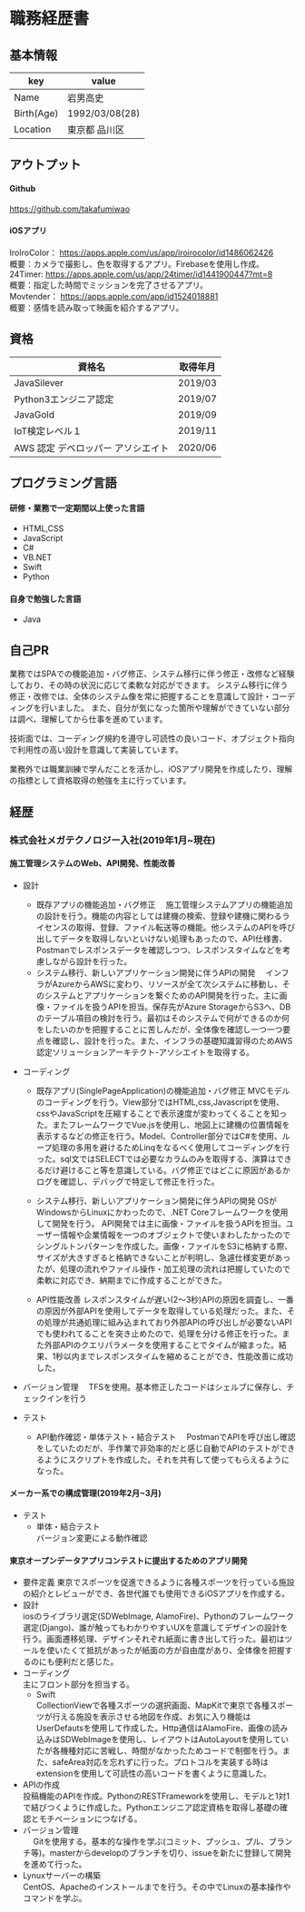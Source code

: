 # 職務経歴書

## 基本情報
|key |value |
|----|------|
|Name|岩男高史|
|Birth(Age)|1992/03/08(28)|
|Location|東京都 品川区|

## アウトプット
#### Github
https://github.com/takafumiwao

#### iOSアプリ
IroIroColor： https://apps.apple.com/us/app/iroirocolor/id1486062426<br>
概要：カメラで撮影し、色を取得するアプリ。Firebaseを使用し作成。
<br>
24Timer: https://apps.apple.com/us/app/24timer/id1441900447?mt=8<br>
概要：指定した時間でミッションを完了させるアプリ。
<br>
Movtender： https://apps.apple.com/app/id1524018881<br>
概要：感情を読み取って映画を紹介するアプリ。
<br>

## 資格
|資格名 |取得年月 |
|------|--------|
|JavaSilever|2019/03|
|Python3エンジニア認定|2019/07|
|JavaGold|2019/09|
|IoT検定レベル１|2019/11|
|AWS 認定 デベロッパー アソシエイト|2020/06|

## プログラミング言語
#### 研修・業務で一定期間以上使った言語
- HTML,CSS
- JavaScript
- C#
- VB.NET
- Swift
- Python

#### 自身で勉強した言語
- Java

## 自己PR
業務ではSPAでの機能追加・バグ修正、システム移行に伴う修正・改修など経験しており、その時の状況に応じて柔軟な対応ができます。
システム移行に伴う修正・改修では、全体のシステム像を常に把握することを意識して設計・コーディングを行いました。
また、自分が気になった箇所や理解ができていない部分は調べ、理解してから仕事を進めています。

技術面では、コーディング規約を遵守し可読性の良いコード、オブジェクト指向で利用性の高い設計を意識して実装しています。

業務外では職業訓練で学んだことを活かし、iOSアプリ開発を作成したり、理解の指標として資格取得の勉強を主に行っています。

## 経歴

### 株式会社メガテクノロジー入社(2019年1月~現在)

#### 施工管理システムのWeb、API開発、性能改善
- 設計
  - 既存アプリの機能追加・バグ修正
　施工管理システムアプリの機能追加の設計を行う。機能の内容としては建機の検索、登録や建機に関わるライセンスの取得、登録、ファイル転送等の機能。他システムのAPIを呼び出してデータを取得しないといけない処理もあったので、API仕様書、Postmanでレスポンスデータを確認しつつ、レスポンスタイムなどを考慮しながら設計を行った。
  - システム移行、新しいアプリケーション開発に伴うAPIの開発
　インフラがAzureからAWSに変わり、リソースが全て次システムに移動し、そのシステムとアプリケーションを繋ぐためのAPI開発を行った。主に画像・ファイルを扱うAPIを担当。保存先がAzure StorageからS3へ、DBのテーブル項目の検討を行う。最初はそのシステムで何ができるのか何をしたいのかを把握することに苦しんだが、全体像を確認し一つ一つ要点を確認し、設計を行った。また、インフラの基礎知識習得のためAWS認定ソリューションアーキテクト-アソシエイトを取得する。

- コーディング
  - 既存アプリ(SinglePageApplication)の機能追加・バグ修正
    MVCモデルのコーディングを行う。View部分ではHTML,css,Javascriptを使用、cssやJavaScriptを圧縮することで表示速度が変わってくることを知った。またフレームワークでVue.jsを使用し、地図上に建機の位置情報を表示するなどの修正を行う。Model、Controller部分ではC#を使用、ループ処理の多用を避けるためLinqをなるべく使用してコーディングを行った。sql文ではSELECTでは必要なカラムのみを取得する、演算はできるだけ避けること等を意識している。バグ修正ではどこに原因があるかログを確認し、デバッグで特定して修正を行った。

  - システム移行、新しいアプリケーション開発に伴うAPIの開発
   OSがWindowsからLinuxにかわったので、.NET Coreフレームワークを使用して開発を行う。
  API開発では主に画像・ファイルを扱うAPIを担当。ユーザー情報や企業情報を一つのオブジェクトで使いまわしたかったのでシングルトンパターンを作成した。画像・ファイルをS3に格納する際、サイズが大きすぎると格納できないことが判明し、急遽仕様変更があったが、処理の流れやファイル操作・加工処理の流れは把握していたので柔軟に対応でき、納期までに作成することができた。

  - API性能改善
  レスポンスタイムが遅い(2〜3秒)APIの原因を調査し、一番の原因が外部APIを使用してデータを取得している処理だった。また、その処理が共通処理に組み込まれており外部APIの呼び出しが必要ないAPIでも使われてることを突き止めたので、処理を分ける修正を行った。また外部APIのクエリパラメータを使用することでタイムが縮まった。結果、1秒以内までレスポンスタイムを縮めることができ、性能改善に成功した。

- バージョン管理
　TFSを使用。基本修正したコードはシェルブに保存し、チェックインを行う

- テスト
  - API動作確認・単体テスト・結合テスト
　PostmanでAPIを呼び出し確認をしていたのだが、手作業で非効率的だと感じ自動でAPIのテストができるようにスクリプトを作成した。それを共有して使ってもらえるようになった。
  
#### メーカー系での構成管理(2019年2月~3月)
- テスト
  - 単体・結合テスト<br>
    バージョン変更による動作確認

#### 東京オープンデータアプリコンテストに提出するためのアプリ開発
- 要件定義
  東京でスポーツを促進できるように各種スポーツを行っている施設の紹介とレビューができ、各世代誰でも使用できるiOSアプリを作成する。
- 設計<br>
  iosのライブラリ選定(SDWebImage, AlamoFire)、Pythonのフレームワーク選定(Django)、誰が触ってもわかりやすいUXを意識してデザインの設計を行う。画面遷移処理、デザインそれぞれ紙面に書き出して行った。最初はツールを使いたくて抵抗があったが紙面の方が自由度があり、全体像を把握するのにも便利だと感じた。
- コーディング<br>
  主にフロント部分を担当する。
  - Swift<br>
   CollectionViewで各種スポーツの選択画面、MapKitで東京で各種スポーツが行える施設を表示させる地図を作成、お気に入り機能はUserDefautsを使用して作成した。Http通信はAlamoFire、画像の読み込みはSDWebImageを使用し、レイアウトはAutoLayoutを使用していたが各機種対応に苦戦し、時間がなかったためコードで制御を行う。また、safeArea対応を忘れずに行った。プロトコルを実装する時はextensionを使用して可読性の高いコードを書くように意識した。
- APIの作成<br>
     投稿機能のAPIを作成。PythonのRESTFrameworkを使用し、モデルと1対1で結びつくように作成した。Pythonエンジニア認定資格を取得し基礎の確認とモチベーションにつなげる。
- バージョン管理<br>
　 Gitを使用する。基本的な操作を学ぶ(コミット、プッシュ、プル、ブランチ等)。masterからdevelopのブランチを切り、issueを新たに登録して開発を進めて行った。
- Lynuxサーバーの構築<br>
   CentOS、Apacheのインストールまでを行う。その中でLinuxの基本操作やコマンドを学ぶ。

